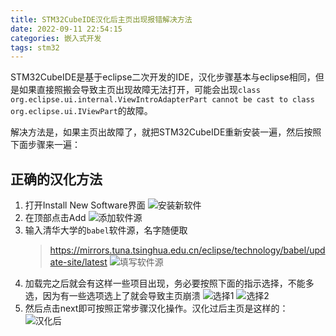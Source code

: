 ```yaml
---
title: STM32CubeIDE汉化后主页出现报错解决方法
date: 2022-09-11 22:54:15
categories: 嵌入式开发
tags: stm32
---
```


STM32CubeIDE是基于eclipse二次开发的IDE，汉化步骤基本与eclipse相同，但是如果直接照搬会导致主页出现故障无法打开，可能会出现`class org.eclipse.ui.internal.ViewIntroAdapterPart cannot be cast to class org.eclipse.ui.IViewPart`的故障。

解决方法是，如果主页出故障了，就把STM32CubeIDE重新安装一遍，然后按照下面步骤来一遍：

## 正确的汉化方法
1. 打开Install New Software界面
   ![安装新软件](安装新软件.png)
2. 在顶部点击Add
   ![添加软件源](添加软件源.png)
3. 输入清华大学的`babel`软件源，名字随便取
   > https://mirrors.tuna.tsinghua.edu.cn/eclipse/technology/babel/update-site/latest
   ![填写软件源](填写地址.png)
4. 加载完之后就会有这样一些项目出现，务必要按照下面的指示选择，不能多选，因为有一些选项选上了就会导致主页崩溃
   ![选择1](eclipse.png)
   ![选择2](cdt.png)
5. 然后点击next即可按照正常步骤汉化操作。汉化过后主页是这样的：
   ![汉化后](汉化后.png)
